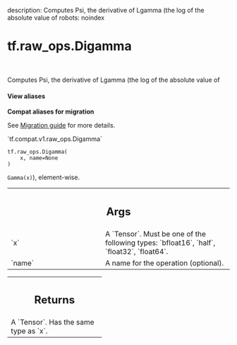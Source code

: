 description: Computes Psi, the derivative of Lgamma (the log of the absolute value of
robots: noindex

# tf.raw_ops.Digamma

<!-- Insert buttons and diff -->

<table class="tfo-notebook-buttons tfo-api nocontent" align="left">

</table>



Computes Psi, the derivative of Lgamma (the log of the absolute value of


<section class="expandable">
  <h4 class="showalways">View aliases</h4>
  <p>
<b>Compat aliases for migration</b>
<p>See
<a href="https://www.tensorflow.org/guide/migrate">Migration guide</a> for
more details.</p>
<p>`tf.compat.v1.raw_ops.Digamma`</p>
</p>
</section>

<pre class="devsite-click-to-copy prettyprint lang-py tfo-signature-link">
<code>tf.raw_ops.Digamma(
    x, name=None
)
</code></pre>



<!-- Placeholder for "Used in" -->


`Gamma(x)`), element-wise.

<!-- Tabular view -->
 <table class="responsive fixed orange">
<colgroup><col width="214px"><col></colgroup>
<tr><th colspan="2"><h2 class="add-link">Args</h2></th></tr>

<tr>
<td>
`x`<a id="x"></a>
</td>
<td>
A `Tensor`. Must be one of the following types: `bfloat16`, `half`, `float32`, `float64`.
</td>
</tr><tr>
<td>
`name`<a id="name"></a>
</td>
<td>
A name for the operation (optional).
</td>
</tr>
</table>



<!-- Tabular view -->
 <table class="responsive fixed orange">
<colgroup><col width="214px"><col></colgroup>
<tr><th colspan="2"><h2 class="add-link">Returns</h2></th></tr>
<tr class="alt">
<td colspan="2">
A `Tensor`. Has the same type as `x`.
</td>
</tr>

</table>

